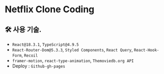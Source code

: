 # Netflix Clone Coding

## 🛠️ 사용 기술.

- `React@18.3.1`, `TypeScript@4.9.5`
- `React-Router-Dom@5.3.3`, `Styled Components`, `React Query`, `React-Hook-Form`, `Recoil`
- `framer-motion`, `react-type-animation`, `Themoviedb.org API`
- Deploy : `Github-gh-pages`
